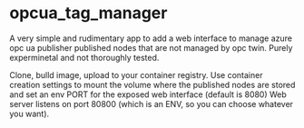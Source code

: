 # opcua_tag_manager

A very simple and rudimentary app to add a web interface to manage azure opc ua publisher published nodes that are not managed by opc twin.
Purely experminetal and not thoroughly tested.

Clone, bulld image, upload to your container registry. 
Use container creation settings to mount the volume where the published nodes are stored and set an env PORT for the exposed web interface (default is 8080)
Web server listens on port 80800 (which is an ENV, so you can choose whatever you want).
